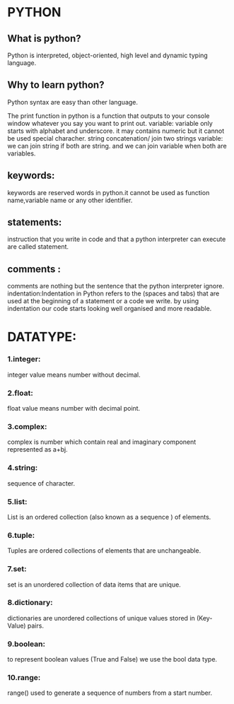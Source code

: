 # PYTHON 

## What is python?
Python is interpreted, object-oriented, high level and dynamic typing language.

## Why to learn python? 
Python syntax are easy than other language.

The print function in python is a function that outputs to your console window whatever you say you want to print out.
variable: variable only starts with alphabet and underscore. it may contains numeric but it cannot be used special characher.
string concatenation/ join two strings variable: we can join string if both are string. and we can join variable when both are variables.

## keywords: 
keywords are reserved words in python.it cannot be used as function name,variable name or any other identifier.

## statements: 
instruction that you write in code and that a python interpreter can execute are called statement.

## comments : 
comments are nothing but the sentence that the python interpreter ignore.
indentation:Indentation in Python refers to the (spaces and tabs) that are used at the beginning of a statement or a code we write. by using indentation our code starts looking well organised and more readable.

# DATATYPE: 
### 1.integer: 
integer value means number without decimal.
### 2.float: 
float value means number with decimal point.
### 3.complex: 
complex is number which contain real and imaginary component represented as a+bj.
### 4.string: 
sequence of character.
### 5.list: 
List is an ordered collection (also known as a sequence ) of elements.
### 6.tuple: 
Tuples are ordered collections of elements that are unchangeable.
### 7.set: 
set is an unordered collection of data items that are unique.
### 8.dictionary:
dictionaries are unordered collections of unique values stored in (Key-Value) pairs. 
### 9.boolean: 
to represent boolean values (True and False) we use the bool data type.
### 10.range: 
range() used to generate a sequence of numbers from a start number.
